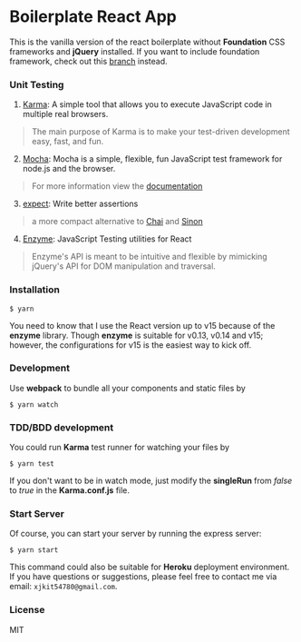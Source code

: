 # Boilerplate React App
This is the vanilla version of the react boilerplate without __Foundation__ CSS frameworks and __jQuery__ installed.
If you want to include foundation framework, check out this [branch](https://github.com/xJkit/react-boilerplate/tree/feat/foundation) instead.

### Unit Testing
1. [Karma](https://github.com/karma-runner/karma): A simple tool that allows you to execute JavaScript code in multiple real browsers.
> The main purpose of Karma is to make your test-driven development easy, fast, and fun.
2. [Mocha](https://github.com/mochajs/mocha): Mocha is a simple, flexible, fun JavaScript test framework for node.js and the browser.
> For more information view the [documentation](http://mochajs.org/)
3. [expect](https://github.com/mjackson/expect): Write better assertions
> a more compact alternative to [Chai](http://chaijs.com/) and [Sinon](http://sinonjs.org/)
4. [Enzyme](https://github.com/airbnb/enzyme): JavaScript Testing utilities for React
> Enzyme's API is meant to be intuitive and flexible by mimicking jQuery's API for DOM manipulation and traversal.

### Installation

```
$ yarn
```

You need to know that I use the React version up to v15 because of the __enzyme__ library. Though __enzyme__ is suitable for v0.13, v0.14 and v15; however, the configurations for v15 is the easiest way to kick off.

### Development
Use __webpack__ to bundle all your components and static files by

```
$ yarn watch
```

### TDD/BDD development
You could run __Karma__ test runner for watching your files by

```
$ yarn test
```

If you don't want to be in watch mode, just modify the __singleRun__ from _false_ to _true_ in the __Karma.conf.js__ file.

### Start Server

Of course, you can start your server by running the express server:

```
$ yarn start
```

This command could also be suitable for __Heroku__ deployment environment. If you have questions or suggestions, please feel free to contact me via email: ``xjkit54780@gmail.com``.

### License
MIT

